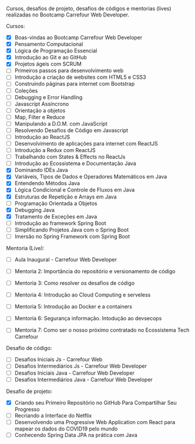 Cursos, desafios de projeto, desafios de códigos e mentorias (lives) realizadas no Bootcamp Carrefour Web Developer.

Cursos:
- [x] Boas-vindas ao Bootcamp Carrefour Web Developer
- [x] Pensamento Computacional
- [x] Lógica de Programação Essencial
- [x] Introdução ao Git e ao GitHub
- [x] Projetos ágeis com SCRUM
- [ ] Primeiros passos para desenvolvimento web
- [ ] Introdução a criação de websites com HTML5 e CSS3
- [ ] Construindo páginas para internet com Bootstrap
- [ ] Coleções
- [ ] Debugging e Error Handling
- [ ] Javascript Assíncrono
- [ ] Orientação a objetos
- [ ] Map, Filter e Reduce
- [ ] Manipulando a D.O.M. com JavaScript
- [ ] Resolvendo Desafios de Código em Javascript
- [ ] Introdução ao ReactJS
- [ ] Desenvolvimento de aplicações para internet com ReactJS
- [ ] Introdução a Redux com ReactJS
- [ ] Trabalhando com States & Effects no ReactJs
- [ ] Introdução ao Ecossistema e Documentação Java
- [x] Dominando IDEs Java
- [x] Variáveis, Tipos de Dados e Operadores Matemáticos em Java
- [x] Entendendo Métodos Java
- [x] Lógica Condicional e Controle de Fluxos em Java
- [x] Estruturas de Repetição e Arrays em Java
- [ ] Programação Orientada a Objetos
- [x] Debugging Java
- [x] Tratamento de Exceções em Java
- [ ] Introdução ao framework Spring Boot
- [ ] Simplificando Projetos Java com o Spring Boot
- [ ] Imersão no Spring Framework com Spring Boot

Mentoria (Live):
- [ ] Aula Inaugural - Carrefour Web Developer
- [ ] Mentoria 2: Importância do repositório e versionamento de código
- [ ] Mentoria 3: Como resolver os desafios de código
- [ ] Mentoria 4: Introdução ao Cloud Computing e serveless
- [ ] Mentoria 5: Introdução ao Docker e a containers
- [ ] Mentoria 6: Segurança informação. Intodução ao devsecops
- [ ] Mentoria 7: Como ser o nosso próximo contratado no Ecossistema Tech Carrefour


Desafio de código:
- [ ] Desafios Iniciais Js - Carrefour Web
- [ ] Desafios Intermediários Js - Carrefour Web Developer
- [ ] Desafios Iniciais Java - Carrefour Web Developer
- [ ] Desafios Intermediários Java - Carrefour Web Developer

Desafio de projeto:
- [x] Criando seu Primeiro Repositório no GitHub Para Compartilhar Seu Progresso
- [ ] Recriando a Interface do Netflix
- [ ] Desenvolvendo uma Progressive Web Application com React para mapear os dados do COVID19 pelo mundo
- [ ] Conhecendo Spring Data JPA na prática com Java
